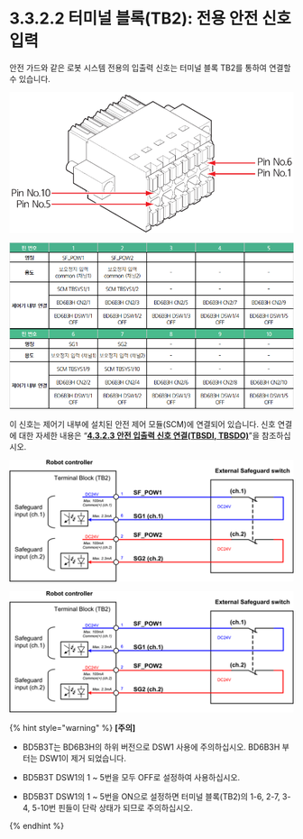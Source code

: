 # 3.3.2.2 터미널 블록\(TB2\): 전용 안전 신호 입력

안전 가드와 같은 로봇 시스템 전용의 입출력 신호는 터미널 블록 TB2를 통하여 연결할 수 있습니다.

![](../../../.gitbook/assets/tb1_1.png)

![](../../../.gitbook/assets/image%20%2836%29.png)

이 신호는 제어기 내부에 설치된 안전 제어 모듈\(SCM\)에 연결되어 있습니다. 신호 연결에 대한 자세한 내용은 “[**4.3.2.3 안전 입출력 신호 연결\(TBSDI, TBSDO\)**](../../../4-maintenance/4-3-controller-check-maintenance/2-safety-control-module/3-tbsdi-tbsdo.md)”을 참조하십시오.

![&#xADF8;&#xB9BC; 21 &#xC804;&#xC6A9; &#xC548;&#xC804; &#xC2E0;&#xD638;\(&#xBCF4;&#xD638; &#xC7A5;&#xCE58;\) &#xC5F0;&#xACB0; &#xBC29;&#xBC95;: &#xC811;&#xC810; &#xC2A4;&#xC704;&#xCE58;&#xC758; &#xACBD;&#xC6B0;](../../../.gitbook/assets/tb2_2%20%281%29.png)

![&#xADF8;&#xB9BC; 22 &#xC804;&#xC6A9; &#xC548;&#xC804; &#xC2E0;&#xD638;\(&#xBCF4;&#xD638; &#xC7A5;&#xCE58;\) &#xC5F0;&#xACB0; &#xBC29;&#xBC95;: &#xBC18;&#xB3C4;&#xCCB4; &#xD0C0;&#xC785; &#xCD9C;&#xB825;&#xC758; &#xACBD;&#xC6B0;](../../../.gitbook/assets/tb2_2%20%281%29%20%281%29.png)

{% hint style="warning" %}
**\[주의\]**

* BD5B3T는 BD6B3H의 하위 버전으로 DSW1 사용에 주의하십시오. BD6B3H 부터는 DSW1이 제거 되었습니다.

* BD5B3T DSW1의 1 ~ 5번을 모두 OFF로 설정하여 사용하십시오.

* BD5B3T DSW1의 1 ~ 5번을 ON으로 설정하면 터미널 블록\(TB2\)의 1-6, 2-7, 3-4, 5-10번 핀들이 단락 상태가 되므로 주의하십시오.


{% endhint %}

